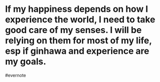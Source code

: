 # If my happiness depends on how I experience the world, I need to take good care of my senses. I will be relying on them for most of my life, esp if ginhawa and experience are my goals.

\#evernote

